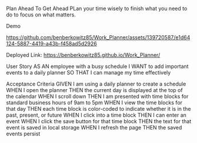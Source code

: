 Plan Ahead To Get Ahead
 PLan your time wisely to finish what you need to do to focus on what matters. 

Demo 



https://github.com/benberkowitz85/Work_Planner/assets/139720587/e1d64124-5887-4419-a43b-f458ad5d2926



 Deployed Link: https://benberkowitz85.github.io/Work_Planner/

User Story
AS AN employee with a busy schedule
I WANT to add important events to a daily planner
SO THAT I can manage my time effectively

Acceptance Criteria
GIVEN I am using a daily planner to create a schedule
WHEN I open the planner
THEN the current day is displayed at the top of the calendar
WHEN I scroll down
THEN I am presented with time blocks for standard business hours of 9am to 5pm
WHEN I view the time blocks for that day
THEN each time block is color-coded to indicate whether it is in the past, present, or future
WHEN I click into a time block
THEN I can enter an event
WHEN I click the save button for that time block
THEN the text for that event is saved in local storage
WHEN I refresh the page
THEN the saved events persist
